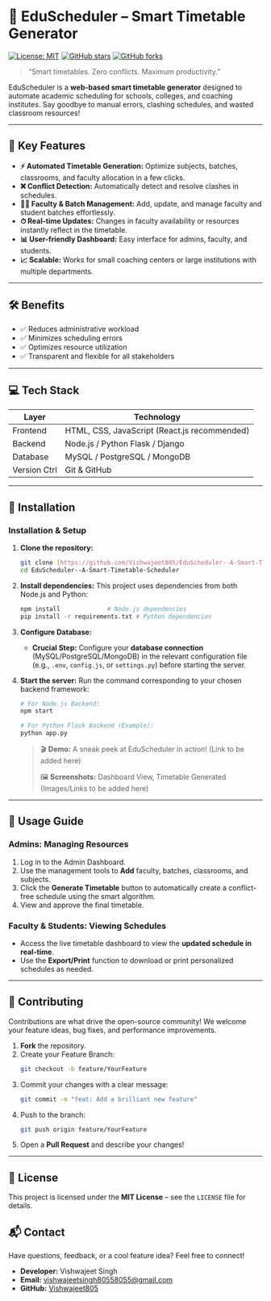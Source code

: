 # 🧠 EduScheduler – Smart Timetable Generator

[![License: MIT](https://img.shields.io/badge/License-MIT-yellow.svg)](https://opensource.org/licenses/MIT)
[![GitHub stars](https://img.shields.io/github/stars/Vishwajeet805/EduScheduler--A-Smart-Timetable-Scheduler?style=social)](https://github.com/Vishwajeet805/EduScheduler--A-Smart-Timetable-Scheduler/stargazers)
[![GitHub forks](https://img.shields.io/github/forks/Vishwajeet805/EduScheduler--A-Smart-Timetable-Scheduler?style=social)](https://github.com/Vishwajeet805/EduScheduler--A-Smart-Timetable-Scheduler/network/members)

> “Smart timetables. Zero conflicts. Maximum productivity.”  

EduScheduler is a **web-based smart timetable generator** designed to automate academic scheduling for schools, colleges, and coaching institutes. Say goodbye to manual errors, clashing schedules, and wasted classroom resources!  

---

## 🎯 Key Features

- **⚡ Automated Timetable Generation:** Optimize subjects, batches, classrooms, and faculty allocation in a few clicks.  
- **❌ Conflict Detection:** Automatically detect and resolve clashes in schedules.  
- **👩‍🏫 Faculty & Batch Management:** Add, update, and manage faculty and student batches effortlessly.  
- **⏱ Real-time Updates:** Changes in faculty availability or resources instantly reflect in the timetable.  
- **📊 User-friendly Dashboard:** Easy interface for admins, faculty, and students.  
- **📈 Scalable:** Works for small coaching centers or large institutions with multiple departments.  

---

## 🛠 Benefits

- ✅ Reduces administrative workload  
- ✅ Minimizes scheduling errors  
- ✅ Optimizes resource utilization  
- ✅ Transparent and flexible for all stakeholders  

---

## 💻 Tech Stack

| Layer        | Technology |
| ------------ | ---------- |
| Frontend     | HTML, CSS, JavaScript (React.js recommended) |
| Backend      | Node.js / Python Flask / Django |
| Database     | MySQL / PostgreSQL / MongoDB |
| Version Ctrl | Git & GitHub |

---

## 🚀 Installation
### Installation & Setup

1.  **Clone the repository:**
    ```bash
    git clone [https://github.com/Vishwajeet805/EduScheduler--A-Smart-Timetable-Scheduler.git](https://github.com/Vishwajeet805/EduScheduler--A-Smart-Timetable-Scheduler.git)
    cd EduScheduler--A-Smart-Timetable-Scheduler
    ```

2.  **Install dependencies:**
    This project uses dependencies from both Node.js and Python:
    ```bash
    npm install             # Node.js dependencies
    pip install -r requirements.txt # Python dependencies
    ```

3.  **Configure Database:**
    * **Crucial Step:** Configure your **database connection** (MySQL/PostgreSQL/MongoDB) in the relevant configuration file (e.g., `.env`, `config.js`, or `settings.py`) before starting the server.

4.  **Start the server:**
    Run the command corresponding to your chosen backend framework:
    ```bash
    # For Node.js Backend:
    npm start

    # For Python Flask Backend (Example):
    python app.py
    ```
    
    > 🎬 **Demo:** A sneak peek at EduScheduler in action! (Link to be added here)
    >
    > 🖼 **Screenshots:** Dashboard View, Timetable Generated (Images/Links to be added here)

---

## 📝 Usage Guide

### **Admins: Managing Resources**

1.  Log in to the Admin Dashboard.
2.  Use the management tools to **Add** faculty, batches, classrooms, and subjects.
3.  Click the **Generate Timetable** button to automatically create a conflict-free schedule using the smart algorithm.
4.  View and approve the final timetable.

### **Faculty & Students: Viewing Schedules**

* Access the live timetable dashboard to view the **updated schedule in real-time**.
* Use the **Export/Print** function to download or print personalized schedules as needed.

---

## 🤝 Contributing

Contributions are what drive the open-source community! We welcome your feature ideas, bug fixes, and performance improvements.

1.  **Fork** the repository.
2.  Create your Feature Branch:
    ```bash
    git checkout -b feature/YourFeature
    ```
3.  Commit your changes with a clear message:
    ```bash
    git commit -m "feat: Add a brilliant new feature"
    ```
4.  Push to the branch:
    ```bash
    git push origin feature/YourFeature
    ```
5.  Open a **Pull Request** and describe your changes!

---

## 📄 License

This project is licensed under the **MIT License** – see the `LICENSE` file for details.

## 📬 Contact

Have questions, feedback, or a cool feature idea? Feel free to connect!

* **Developer:** Vishwajeet Singh
* **Email:** vishwajeetsingh80558055@gmail.com
* **GitHub:** [Vishwajeet805](https://github.com/Vishwajeet805)
